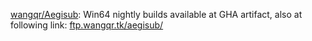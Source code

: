 



[wangqr/Aegisub](https://github.com/wangqr/Aegisub): Win64 nightly builds available at GHA artifact, also at following link: [ftp.wangqr.tk/aegisub/](https://ftp.wangqr.tk/aegisub/)








